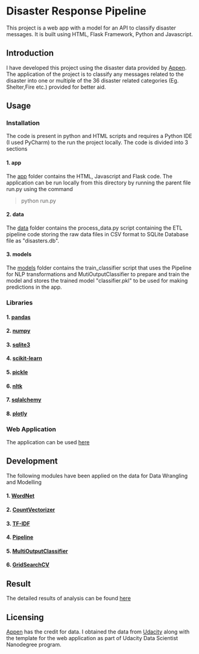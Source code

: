 # Disaster Response Pipeline

This project is a web app with a model for an API to classify disaster messages. It is built using HTML, Flask Framework, Python
and Javascript.


## Introduction

I have developed this project using the disaster data provided by [Appen](https://appen.com/). The application of the project is to classify any messages related to the disaster into one or multiple of the 36 disaster related categories (Eg. Shelter,Fire etc.) provided for better aid. 


## Usage

### Installation

The code is present in python and HTML scripts and requires a Python IDE (I used PyCharm) to the run the project locally.
The code is divided into 3 sections

#### 1.  app

The [app](https://github.com/utkarsshhh/disaster-response-pipeline/tree/main/app) folder contains the HTML, Javascript and Flask code. The application can be run locally from this directory by running the parent file run.py using the command 

> python run.py

#### 2.  data

The [data](https://github.com/utkarsshhh/disaster-response-pipeline/tree/main/data) folder contains the process_data.py script containing the ETL pipeline code storing the raw data files in CSV format to SQLite Database file as "disasters.db".

#### 3. models

The [models](https://github.com/utkarsshhh/disaster-response-pipeline/tree/main/models) folder contains the train_classifier script that uses the Pipeline for NLP transformations and MutiOutputClassifier to prepare and train the model and stores the trained model "classifier.pkl" to be used for making predictions in the app.


### Libraries

#### 1. [pandas](https://pandas.pydata.org)
#### 2. [numpy](https://numpy.org/)
#### 3. [sqlite3](https://docs.python.org/3/library/sqlite3.html)
#### 4. [scikit-learn](https://scikit-learn.org/stable/)
#### 5. [pickle](https://docs.python.org/3/library/pickle.html)
#### 6. [nltk](https://www.nltk.org)
#### 7. [sqlalchemy](https://www.sqlalchemy.org)
#### 8. [plotly](https://plotly.com/python/getting-started/)


### Web Application

The application can be used [here](#)



## Development

The following modules have been applied on the data for Data Wrangling and Modelling

#### 1. [WordNet](https://www.nltk.org/_modules/nltk/stem/wordnet.html)
#### 2. [CountVectorizer](https://scikit-learn.org/stable/modules/generated/sklearn.feature_extraction.text.CountVectorizer.html)
#### 3. [TF-IDF](https://scikit-learn.org/stable/modules/generated/sklearn.feature_extraction.text.TfidfTransformer.html)
#### 4. [Pipeline](https://scikit-learn.org/stable/modules/generated/sklearn.pipeline.Pipeline.html)
#### 5. [MultiOutputClassifier](https://scikit-learn.org/stable/modules/generated/sklearn.multioutput.MultiOutputClassifier.html)
#### 6. [GridSearchCV](https://scikit-learn.org/stable/modules/generated/sklearn.model_selection.GridSearchCV.html)


## Result

The detailed results of analysis can be found [here](#)


## Licensing

[Appen](https://appen.com/) has the credit for data. I obtained the data from [Udacity](https://www.udacity.com/) along with the template for the web application as part of Udacity Data Scientist Nanodegree program. 

